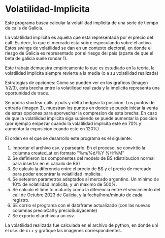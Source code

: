 # Volatilidad-Implicita

Este programa busca calcular la volatilidad implicita de una serie de tiempo de calls de Galicia. 

La volatilidad implicita es aquella que esta representada por el precio del call. Es decir, lo que el mercado esta sobre especulando sobre el activo. Estos swings de volatilidad se dan en un contexto electoral, en donde el riesgo de Galicia es representado por el riesgo del pais (aparte de que el beta de galicia suele rondar 1). 

Este trabajo demuestra empiricamente lo que es estudiado en la teoria, la volatilidad implicita siempre revierte a la media (o a su volatilidad realizada)

Estrategias de opciones: Como se pueden ver en los graficos (Imagen 1/2/3), esta brecha entre la volatilidad realizada y la implicita representa una oportunidad de trade.

Se podria shortear calls y puts y delta hedgear la posicion. Los puntos de entrada (imagen 3), muestran los puntos en donde se puede inicar la venta de estas opciones para aporvechar la compresion de esta brecha. En caso de que la volatilidad implicita siga subiendo se puede aumentar la posicion (por ejemplo empezar cuando la volatilidad implicita este en 70% y aumentar la exposicion cuando este en 120%)

El orden en el que se desarrollo este programa es el siguiente:

1. Importar el archivo csv. y parsearlo. En el proceso, se convirtio la columna created_at en formato "%m/%d/%Y %H:%M"
2. Se definieron los componentes del modelo de BS (distribucion normal para insertar en el calculo de BS)
3. Se calculo la diferencia entre el precio de BS y el precio de mercado para poder encontrar la volatilidad implicita.
4. Se setearon parametros adaptados al mercado argentino. Un minimo de 10% de volatilidad implicita, y un maximo de 500%.
5. Se calculo el time to maturity como la diferencia entre el vencimiento del call de Octubre 2023 de Galicia, y la fecha/hora/minuto de cada registro.
6. SE corrio el programa con el dataframe actualizado (con las nuevas columnas precioCall y precioSubyacente)
7. Se exporto el archivo a un csv.

La volatilidad realizada fue calculada en el archivo de python, en donde uni el csv. de c++ y grafique las imagenes correspondientes.
